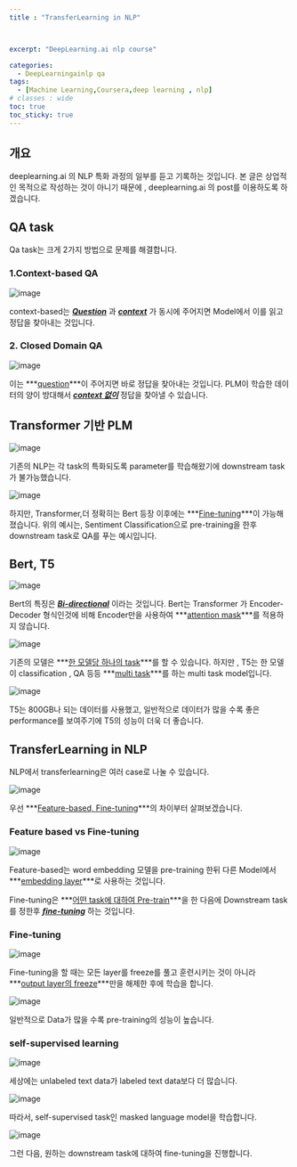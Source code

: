 ```yaml
---
title : "TransferLearning in NLP"



excerpt: "DeepLearning.ai nlp course"

categories:
  - DeepLearningainlp qa
tags:
  - [Machine Learning,Coursera,deep learning , nlp]
# classes : wide
toc: true
toc_sticky: true
---
```

## 개요

deeplearning.ai 의 NLP 특화 과정의 일부를 듣고 기록하는 것입니다. 본 글은 상업적인 목적으로 작성하는 것이 아니기 때문에 , deeplearning.ai 의 post를 이용하도록 하겠습니다.





## QA task

Qa task는 크게 2가지 방법으로 문제를 해결합니다. 

### 1.Context-based QA

![image](https://user-images.githubusercontent.com/50165842/142728447-eccf660c-144f-439c-b2a8-54c12692aba2.png)

context-based는 ***<u>Question</u>*** 과 ***<u>context</u>***  가 동시에 주어지면 Model에서 이를 읽고 정답을 찾아내는 것입니다.

### 2. Closed Domain QA

![image](https://user-images.githubusercontent.com/50165842/142728460-f29a52b0-301e-45fb-9708-9585e81be6ef.png)

이는 ***<u>question</u>***이 주어지면 바로 정답을 찾아내는 것입니다.   PLM이 학습한 데이터의 양이 방대해서 ***<u>context 없이</u>*** 정답을 찾아낼 수 있습니다. 





## Transformer 기반 PLM

![image](https://user-images.githubusercontent.com/50165842/142728474-f346ac17-5e4a-4fc6-a66f-c3d4ee0189e4.png)

기존의 NLP는 각 task의 특화되도록 parameter를 학습해왔기에 downstream task  가 불가능했습니다. 

![image](https://user-images.githubusercontent.com/50165842/142728482-70c5d7e8-1a0c-41f9-afce-8bc17709d33f.png)

하지만, Transformer,더 정확히는 Bert 등장 이후에는 ***<u>Fine-tuning</u>***이  가능해졌습니다. 위의 예시는, Sentiment Classification으로 pre-training을 한후 downstream task로 QA를 푸는 예시입니다.





## Bert, T5

![image](https://user-images.githubusercontent.com/50165842/142728492-30692ae8-040e-41b5-819d-e2028f392d24.png)

Bert의 특징은 ***<u>Bi-directional</u>*** 이라는 것입니다. Bert는  Transformer 가 Encoder-Decoder 형식인것에 비해 Encoder만을 사용하여 ***<u>attention mask</u>***를 적용하지 않습니다.



![image](https://user-images.githubusercontent.com/50165842/142728500-9e6854d5-28c3-4b4e-b523-2aaa55890fdd.png)

기존의 모델은 ***<u>한 모델당 하나의 task</u>***를 할 수 있습니다. 하지만 , T5는 한 모델이 classification , QA 등등 ***<u>multi task</u>***를 하는 multi task model입니다.



![image](https://user-images.githubusercontent.com/50165842/142728506-72caa8b3-175f-42f2-99c0-ac10fa01ec94.png)

T5는 800GB나 되는 데이터를 사용했고, 일반적으로 데이터가 많을 수록 좋은 performance를 보여주기에 T5의 성능이 더욱 더 좋습니다.





## TransferLearning in NLP

NLP에서 transferlearning은 여러 case로 나눌 수 있습니다.



![image](https://user-images.githubusercontent.com/50165842/143018896-613bbdd5-47ea-4b5f-a614-b54fbdd1f4ca.png)



우선 ***<u>Feature-based, Fine-tuning</u>***의 차이부터 살펴보겠습니다.



### Feature based vs Fine-tuning

![image](https://user-images.githubusercontent.com/50165842/142728512-eba48f8c-38ca-4a23-8c60-e33a2b80efcd.png)

Feature-based는 word embedding 모델을 pre-training 한뒤 다른 Model에서 ***<u>embedding layer</u>***로 사용하는 것입니다. 

Fine-tuning은 ***<u>어떤 task에 대하여 Pre-train</u>***을 한 다음에 Downstream task를 정한후 ***<u>fine-tuning</u>*** 하는 것입니다. 

### Fine-tuning

![image](https://user-images.githubusercontent.com/50165842/142728520-f978ffaa-5cdb-4c43-835d-d6a6df563668.png)

Fine-tuning을 할 때는 모든 layer를 freeze를 풀고 훈련시키는 것이 아니라 ***<u>output layer의 freeze</u>***만을 해제한 후에 학습을 합니다.

![image](https://user-images.githubusercontent.com/50165842/142728524-8343b7d7-b83f-4a96-9242-2ec45b09b0cc.png)

일반적으로 Data가 많을 수록 pre-training의 성능이 높습니다.



### self-supervised learning

![image](https://user-images.githubusercontent.com/50165842/142728528-dfcbb9d2-ad0b-4a86-951e-3aab85f60ef5.png)

세상에는 unlabeled text data가 labeled text data보다 더 많습니다. 

![image](https://user-images.githubusercontent.com/50165842/142728532-878a8f3e-f5d8-4d8a-99fe-395670b01c51.png)

따라서, self-supervised task인  masked language model을 학습합니다.  

![image](https://user-images.githubusercontent.com/50165842/142728540-ee18a3fa-711f-4afc-a0e5-2b218b6e2527.png)

그런 다음, 원하는 downstream task에 대하여 fine-tuning을 진행합니다.

